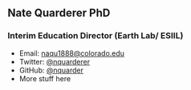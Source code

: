 ## Nate Quarderer PhD
### Interim Education Director (Earth Lab/ ESIIL)
* Email: naqu1888@colorado.edu
* Twitter: [@nquarderer](https://twitter.com/nquarderer)
* GitHub: [@nquarder](https://github.com/nquarder)
* More stuff here
